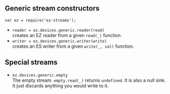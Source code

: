 ## Generic stream constructors

`var ez = require('ez-streams');`

* `reader = ez.devices.generic.reader(read)`  
  creates an EZ reader from a given `read(_)` function.
* `writer = ez.devices.generic.writer(write)`  
  creates an ES writer from a given `write(_, val)` function.
## Special streams

* `ez.devices.generic.empty`  
  The empty stream. `empty.read(_)` returns `undefined`.
  It is also a null sink. It just discards anything you would write to it.
